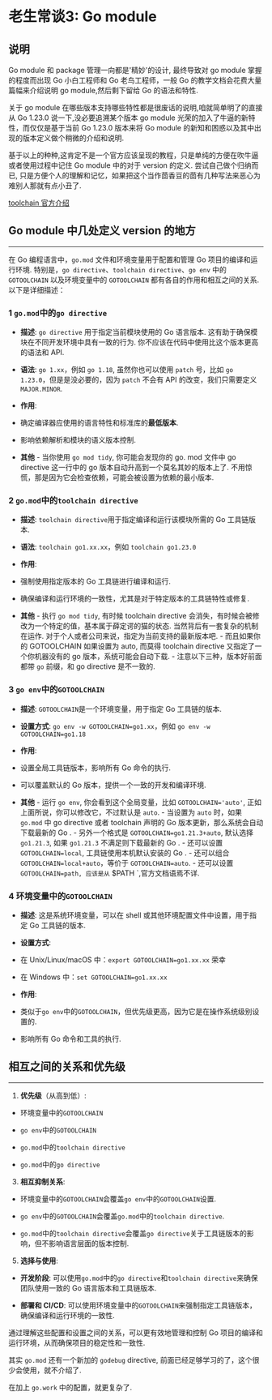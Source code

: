 # 老生常谈3: Go module

## 说明

Go module 和 package 管理一向都是'精妙'的设计, 最终导致对 go module 掌握的程度而出现 Go 小白工程师和 Go 老鸟工程师，一般 Go 的教学文档会花费大量篇幅来介绍说明 go module,然后剩下留给 Go 的语法和特性.

关于 go module 在哪些版本支持哪些特性都是很废话的说明,咱就简单明了的直接从 Go 1.23.0 说一下,没必要追溯某个版本 go module 光荣的加入了牛逼的新特性，而仅仅是基于当前 Go 1.23.0 版本来将 Go module 的新知和困惑以及其中出现的版本定义做个稍微的介绍和说明.

基于以上的种种,这肯定不是一个官方应该呈现的教程，只是单纯的方便在吹牛逼或者使用过程中记住 Go module 中的对于 version 的定义. 尝试自己做个归纳而已, 只是方便个人的理解和记忆，如果把这个当作茴香豆的茴有几种写法来恶心为难别人那就有点小丑了.

[toolchain 官方介绍](https://go.dev/doc/toolchain)

## Go module 中几处定义 version 的地方
---------------------------

在 Go 编程语言中，`go.mod` 文件和环境变量用于配置和管理 Go 项目的编译和运行环境. 特别是，`go directive`、`toolchain directive`、`go env` 中的 `GOTOOLCHAIN` 以及环境变量中的 `GOTOOLCHAIN` 都有各自的作用和相互之间的关系. 以下是详细描述：

### 1 `go.mod`中的`go directive`

* **描述**: `go directive` 用于指定当前模块使用的 Go 语言版本. 这有助于确保模块在不同开发环境中具有一致的行为. 你不应该在代码中使用比这个版本更高的语法和 API. 
    
* **语法**: `go 1.xx`，例如 `go 1.18`, 虽然你也可以使用 `patch` 号，比如 `go 1.23.0`，但是是没必要的，因为 `patch` 不会有 API 的改变，我们只需要定义 `MAJOR.MINOR`. 
    
* **作用**:
    
* 确定编译器应使用的语言特性和标准库的**最低版本**. 
    
* 影响依赖解析和模块的语义版本控制. 
    
* **其他** - 当你使用 `go mod tidy`, 你可能会发现你的 go. mod 文件中 go directive 这一行中的 go 版本自动升高到一个莫名其妙的版本上了. 不用惊慌，那是因为它会检查依赖，可能会被设置为依赖的最小版本. 
    
### 2 `go.mod`中的`toolchain directive`

* **描述**: `toolchain directive`用于指定编译和运行该模块所需的 Go 工具链版本. 
    
* **语法**: `toolchain go1.xx.xx`，例如 `toolchain go1.23.0`
    
* **作用**:
    
* 强制使用指定版本的 Go 工具链进行编译和运行. 
    
* 确保编译和运行环境的一致性，尤其是对于特定版本的工具链特性或修复. 
    
* **其他** - 执行 `go mod tidy`, 有时候 toolchain directive 会消失，有时候会被修改为一个特定的值，基本属于薛定谔的猫的状态. 当然背后有一套复杂的机制在运作. 对于个人或者公司来说，指定为当前支持的最新版本吧.  - 而且如果你的 GOTOOLCHAIN 如果设置为 auto, 而莫得 toolchain directive 又指定了一个你机器没有的 go 版本，系统可能会自动下载.  - 注意以下三种，版本好前面都带 `go` 前缀，和 go directive 是不一致的. 
    
### 3 `go env`中的`GOTOOLCHAIN`

* **描述**: `GOTOOLCHAIN`是一个环境变量，用于指定 Go 工具链的版本. 
    
* **设置方式**: `go env -w GOTOOLCHAIN=go1.xx`，例如 `go env -w GOTOOLCHAIN=go1.18`
    
* **作用**:
    
* 设置全局工具链版本，影响所有 Go 命令的执行. 
    
* 可以覆盖默认的 Go 版本，提供一个一致的开发和编译环境. 
    
* **其他** - 运行 `go env`, 你会看到这个全局变量，比如 `GOTOOLCHAIN='auto'`, 正如上面所说，你可以修改它，不过默认是 `auto`.  - 当设置为 `auto` 时，如果 `go.mod` 中 go directive 或者 toolchain 声明的 Go 版本更新，那么系统会自动下载最新的 Go .  - 另外一个格式是 `GOTOOLCHAIN=go1.21.3+auto`, 默认选择 `go1.21.3`, 如果 `go1.21.3` 不满足则下载最新的 Go .  - 还可以设置 `GOTOOLCHAIN=local`, 工具链使用本机默认安装的 Go .  - 还可以组合 `GOTOOLCHAIN=local+auto`，等价于 `GOTOOLCHAIN=auto`.  - 还可以设置 `GOTOOLCHAIN=path, 应该是从` $PATH \`,官方文档语焉不详. 
    
### 4 环境变量中的`GOTOOLCHAIN`

* **描述**: 这是系统环境变量，可以在 shell 或其他环境配置文件中设置，用于指定 Go 工具链的版本. 
    
* **设置方式**:
    
* 在 Unix/Linux/macOS 中：`export GOTOOLCHAIN=go1.xx.xx`
    荣幸
* 在 Windows 中：`set GOTOOLCHAIN=go1.xx.xx`
    
* **作用**:
    
* 类似于`go env`中的`GOTOOLCHAIN`，但优先级更高，因为它是在操作系统级别设置的. 
    
* 影响所有 Go 命令和工具的执行. 
    
## 相互之间的关系和优先级
---------------------------

1. **优先级**（从高到低）:
    
* 环境变量中的`GOTOOLCHAIN`
    
* `go env`中的`GOTOOLCHAIN`
    
* `go.mod`中的`toolchain directive`
    
* `go.mod`中的`go directive`
    
3. **相互抑制关系**:
    
* 环境变量中的`GOTOOLCHAIN`会覆盖`go env`中的`GOTOOLCHAIN`设置. 
    
* `go env`中的`GOTOOLCHAIN`会覆盖`go.mod`中的`toolchain directive`. 
    
* `go.mod`中的`toolchain directive`会覆盖`go directive`关于工具链版本的影响，但不影响语言层面的版本控制. 
    
5. **选择与使用**:
    
* **开发阶段**: 可以使用`go.mod`中的`go directive`和`toolchain directive`来确保团队使用一致的 Go 语言版本和工具链版本. 
    
* **部署和 CI/CD**: 可以使用环境变量中的`GOTOOLCHAIN`来强制指定工具链版本，确保编译和运行环境的一致性. 
    
通过理解这些配置和设置之间的关系，可以更有效地管理和控制 Go 项目的编译和运行环境，从而确保项目的稳定性和一致性. 

其实 `go.mod` 还有一个新加的 `godebug` directive, 前面已经足够学习的了，这个很少会使用，就不介绍了. 

在加上 `go.work` 中的配置，就更复杂了. 